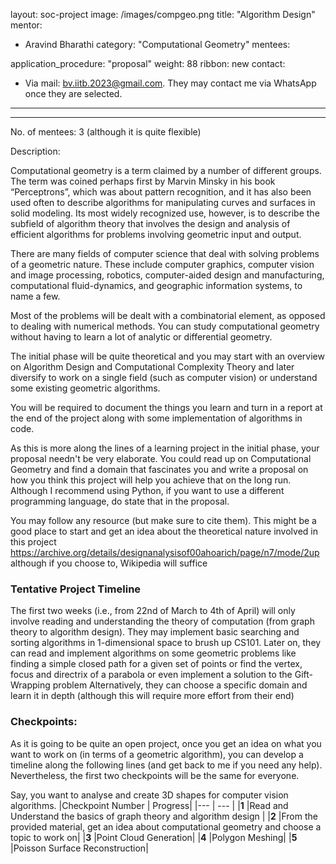 layout: soc-project
image: /images/compgeo.png
title: "Algorithm Design"
mentor: 
- Aravind Bharathi
category: "Computational Geometry"
mentees: 

application_procedure: "proposal" 
weight: 88
ribbon: new
contact:
- Via mail: bv.iitb.2023@gmail.com. They may contact me via WhatsApp once they are selected.


---

---


No. of mentees: 3 (although it is quite flexible)

Description:


Computational geometry is a term claimed by a number of different groups. The term was coined perhaps first by Marvin Minsky in his book “Perceptrons”, which was about pattern recognition, and it has also been used often to describe algorithms for manipulating curves and surfaces in solid modeling. Its most widely recognized use, however, is to describe the subfield of algorithm theory that involves the design and analysis of efficient algorithms for problems involving geometric input and output. 

There are many fields of computer science that deal with solving problems of a geometric nature. These include computer graphics, computer vision and image processing, robotics, computer-aided design and manufacturing, computational fluid-dynamics, and geographic information systems, to name a few.

Most of the problems will be dealt with a combinatorial element, as opposed to dealing with numerical methods. You can study computational geometry without having to learn a lot of analytic or differential geometry.

The initial phase will be quite theoretical and you may start with an overview on Algorithm Design and Computational Complexity Theory and later diversify to work on a single field (such as computer vision) or understand some existing geometric algorithms. 

You will be required to document the things you learn and turn in a report at the end of the project along with some implementation of algorithms in code. 

As this is more along the lines of a learning project in the initial phase, your proposal needn't be very elaborate. You could read up on Computational Geometry and find a domain that fascinates you and write a proposal on how you think this project will help you achieve that on the long run. Although I recommend using Python, if you want to use a different programming language, do state that in the proposal.

You may follow any resource (but make sure to cite them). This might be a good place to start and get an idea about the theoretical nature involved in this project https://archive.org/details/designanalysisof00ahoarich/page/n7/mode/2up although if you choose to, Wikipedia will suffice

<!--break-->

<!--break-->
### Tentative Project Timeline

The first two weeks (i.e., from 22nd of March to 4th of April) will only involve reading and understanding the theory of computation (from graph theory to algorithm design). They may implement basic searching and sorting algorithms in 1-dimensional space to brush up CS101. 
Later on, they can read and implement algorithms on some geometric problems 
like finding a simple closed path for a given set of points
or find the vertex, focus and directrix of a parabola
or even implement a solution to the Gift-Wrapping problem
Alternatively, they can choose a specific domain and learn it in depth (although this will require more effort from their end)



### Checkpoints:
<!--break-->

As it is going to be quite an open project, once you get an idea on what you want to work on (in terms of a geometric algorithm), you can develop a timeline along the following lines (and get back to me if you need any help). Nevertheless, the first two checkpoints will be the same for everyone.

Say, you want to analyse and create 3D shapes for computer vision algorithms.
|Checkpoint Number  | Progress|
|--- | --- | 
|**1** |Read and Understand the basics of graph theory and algorithm design |
|**2** |From the provided material, get an idea about computational geometry and choose a topic to work on|
|**3** |Point Cloud Generation|
|**4** |Polygon Meshing|
|**5** |Poisson Surface Reconstruction|

<!--break-->
